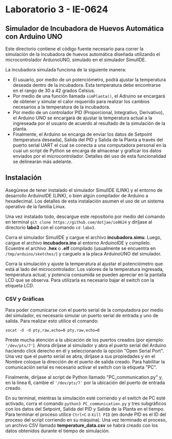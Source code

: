 # Laboratorio 3 - IE-0624

## Simulador de Incubadora de Huevos Automática con Arduino UNO

Este directorio contiene el código fuente necesario para correr la simulación de la incubadora de huevos automática diseñada utilizando el microcontrolador ArduinoUNO, simulado en el simulador SimulIDE.

La incubadora simulada funciona de la siguiente manera:

* El usuario, por medio de un potenciómetro, podrá ajustar la temperatura deseada dentro de la incubadora. Esta temperatura debe encontrarse en el rango de 30 a 42 grados Celsius. 
* Por medio de una función llamada ```simPlanta()```, el Adruino se encargará de obtener y simular el calor requerido para realizar los cambios necesarios a la temperatura de la incubadora.
* Por medio de un controlador PID (Proporcional, Integrativo, Derivativo), el Arduino UNO se encargará de ajustar la temperatura actual a la ingreseada por el usuario de acuerdo al resultado de la simulación de la planta.
* Finalmente, el Arduino se encarga de enviar los datos de Setpoint (temperatura deseada), Salida del PID y Salida de la Planta a través del puerto serial UART el cual se conecta a una computadora personal en la cual un script de Python se encarga de almacenar y graficar los datos enviados por el microcontrolador. Detalles del uso de esta funcionalidad se delinearán más adelante.

## Instalación

Asegúrese de tener instalado el simulador SimulIDE (LINK) y el entorno de desarrollo ArduinoIDE (LINK), o bien algún compilador de Arduino a hexadecimal. Los detalles de esta instalación asumen el uso de un sistema operativo de la familia Linux.

Una vez instalado todo, descargue este repositorio por medio del comando en terminal ```git clone https://github.com/dotjae/ie0624``` y diríjase al directorio **labo3** con el comando ```cd labo3```. 

Corra el simulador SimulIDE y cargue el archivo **incubadora.simu**. Luego, cargue el archivo **incubadora.ino** al entorno ArduinoIDE y compilelo. Ecuentre el archivo **.hex** o **.elf** compilado (usualmente se encuentra en ```/tmp/arduino/sketches/```) y carguelo a la placa ArduinoUNO del simulador.

Corra la simulación y ajuste la temperatura al ajustar el potenciómetro que está al lado del microcontrolador. Los valores de la temperatura ingresada, temperatura actual, y potencia consumida se pueden apreciar en la pantalla LCD que se observa. Para utilizarla es necesario bajar el switch con la etiqueta _LCD_.

### CSV y Gráficas

Para poder comunicarse con el puerto serial de la computadora por medio del simulador, es necesario simular un puerto serial de entrada y uno de salida. Para realizar esto utilice el comando:

```socat -d -d pty,raw,echo=0 pty,raw,echo=0```

Preste mucha atención a la ubicación de los puertos creados (por ejemplo: ```'/dev/pts/7'```). Ahora diríjase al simulador y abra el puerto serial del Arduino haciendo click derecho en él y seleccionando la opción "Open Serial Port". Una vez que el puerto serial se abra, diríjase a sus propiedades y en el Nombre coloque la dirección de el puerto de salida creado. Para habilitar la comunicación serial es necesario activar el switch con la etiqueta "PC".

Finalmente, diríjase al script de Python llamado "PC_communication.py" y, en la línea 6, cambie el ```'/dev/pts/7'``` por la ubicación del puerto de entrada creado.

En su terminal, mientras la simulación esté corriendo y el switch de PC esté activado, corra el comando ```python3 PC_communication.py``` y tres subgráficos con los datos del Setpoint, Salida del PID y Salida de la Planta en el tiempo. Para terminar el proceso utilice ```Ctrl+C``` o ```kill PID``` (en donde PID es el ID del proceso del script corriendo en su máquina). Una vez terminado el proceso, un archivo CSV llamado **temperature\_data.csv** se habrá creado con los datos obtenidos durante el tiempo de simulación.